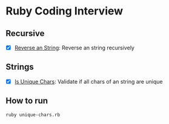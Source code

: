 # Ruby Coding Interview

## Recursive

- [x] [Reverse an String](reverse-string.rb): Reverse an string recursively

## Strings

- [x] [Is Unique Chars](unique-chars.rb): Validate if all chars of an string are unique

## How to run

    ruby unique-chars.rb
